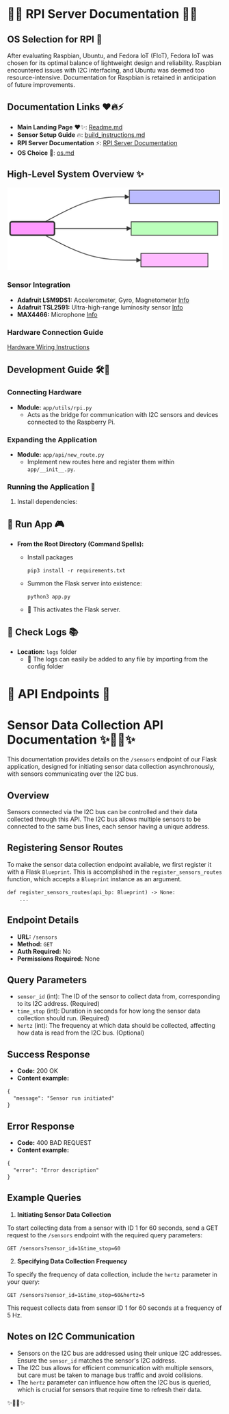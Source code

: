 # 🌈🤖 RPI Server Documentation 🌟🔧

## OS Selection for RPI 🌟

After evaluating Raspbian, Ubuntu, and Fedora IoT (FIoT), Fedora IoT was chosen for its optimal balance of lightweight design and reliability. Raspbian encountered issues with I2C interfacing, and Ubuntu was deemed too resource-intensive. Documentation for Raspbian is retained in anticipation of future improvements.

## Documentation Links ❤️🔥⚡

- **Main Landing Page** ❤️✨: [Readme.md](https://github.com/LilaShiba/flask_server_ubi/blob/main/readme.md)
- **Sensor Setup Guide** 🔥: [build_instructions.md](https://github.com/LilaShiba/flask_server_ubi/blob/main/build_instructions.md)
- **RPI Server Documentation** ⚡: [RPI Server Documentation](https://github.com/LilaShiba/flask_server_ubi/blob/main/board_readme.md)
- **OS Choice** 🌟: [os.md](https://github.com/LilaShiba/flask_server_ubi/blob/main/os.md)

## High-Level System Overview ✨

![System Architecture](imgs/high_lvl.svg)

### Sensor Integration

- **Adafruit LSM9DS1:** Accelerometer, Gyro, Magnetometer [Info](https://learn.adafruit.com/adafruit-lsm9ds1-accelerometer-plus-gyro-plus-magnetometer-9-dof-breakout/pinouts)
- **Adafruit TSL2591:** Ultra-high-range luminosity sensor [Info](https://learn.adafruit.com/adafruit-tsl2591)
- **MAX4466:** Microphone [Info](https://learn.adafruit.com/adafruit-tsl2591)

### Hardware Connection Guide

[Hardware Wiring Instructions](https://www.circuito.io/app?components=639,9443,44359,200000,779831)

## Development Guide 🛠🧰

### Connecting Hardware

- **Module:** `app/utils/rpi.py`
  - Acts as the bridge for communication with I2C sensors and devices connected to the Raspberry Pi.

### Expanding the Application

- **Module:** `app/api/new_route.py`
  - Implement new routes here and register them within `app/__init__.py`.

### Running the Application 🚀

1. Install dependencies:

## 🚀 Run App 🎮

- **From the Root Directory (Command Spells):**

  - Install packages

    ```
    pip3 install -r requirements.txt
    ```
  
  - Summon the Flask server into existence:

    ```
    python3 app.py
    ```

  - 🌟 This activates the Flask server.

## 📜 Check Logs 📚

- **Location:** `logs` folder
  - 📖 The logs can easily be added to any file by importing from the config folder

# 🔌 API Endpoints 🎇

# Sensor Data Collection API Documentation ✨🧙‍♀️✨

This documentation provides details on the `/sensors` endpoint of our Flask application, designed for initiating sensor data collection asynchronously, with sensors communicating over the I2C bus.

## Overview

Sensors connected via the I2C bus can be controlled and their data collected through this API. The I2C bus allows multiple sensors to be connected to the same bus lines, each sensor having a unique address.

## Registering Sensor Routes

To make the sensor data collection endpoint available, we first register it with a Flask `Blueprint`. This is accomplished in the `register_sensors_routes` function, which accepts a `Blueprint` instance as an argument.

<pre><code>def register_sensors_routes(api_bp: Blueprint) -> None:
    ...
</code></pre>

## Endpoint Details

- **URL:** `/sensors`
- **Method:** `GET`
- **Auth Required:** No
- **Permissions Required:** None

## Query Parameters

- `sensor_id` (int): The ID of the sensor to collect data from, corresponding to its I2C address. (Required)
- `time_stop` (int): Duration in seconds for how long the sensor data collection should run. (Required)
- `hertz` (int): The frequency at which data should be collected, affecting how data is read from the I2C bus. (Optional)

## Success Response

- **Code:** 200 OK
- **Content example:**

<pre><code>{
  "message": "Sensor run initiated"
}
</code></pre>

## Error Response

- **Code:** 400 BAD REQUEST
- **Content example:**

<pre><code>{
  "error": "Error description"
}
</code></pre>

## Example Queries

1. **Initiating Sensor Data Collection**

To start collecting data from a sensor with ID 1 for 60 seconds, send a GET request to the `/sensors` endpoint with the required query parameters:

<pre><code>GET /sensors?sensor_id=1&time_stop=60</code></pre>

2. **Specifying Data Collection Frequency**

To specify the frequency of data collection, include the `hertz` parameter in your query:

<pre><code>GET /sensors?sensor_id=1&time_stop=60&hertz=5</code></pre>

This request collects data from sensor ID 1 for 60 seconds at a frequency of 5 Hz.

## Notes on I2C Communication

- Sensors on the I2C bus are addressed using their unique I2C addresses. Ensure the `sensor_id` matches the sensor's I2C address.
- The I2C bus allows for efficient communication with multiple sensors, but care must be taken to manage bus traffic and avoid collisions.
- The `hertz` parameter can influence how often the I2C bus is queried, which is crucial for sensors that require time to refresh their data.

✨🧙‍♀️✨
